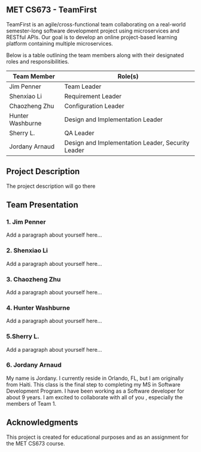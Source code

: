 ## MET CS673 - TeamFirst
TeamFirst is an agile/cross-functional team collaborating on a real-world semester-long software development project using microservices and RESTful APIs. Our goal is to develop an online project-based learning platform containing multiple microservices.

Below is a table outlining the team members along with their designated roles and responsibilities.

| Team Member      | Role(s)                                           |
|------------------|---------------------------------------------------|
| Jim Penner       | Team Leader                                       |
| Shenxiao Li      | Requirement Leader                                |
| Chaozheng Zhu    | Configuration Leader                              |
| Hunter Washburne | Design and Implementation Leader                  |
| Sherry L.        | QA Leader                                         |
| Jordany Arnaud   | Design and Implementation Leader, Security Leader |

## Project Description
The project description will go there


## Team Presentation

### 1. Jim Penner
Add a paragraph about yourself here...

### 2. Shenxiao Li
Add a paragraph about yourself here...

### 3. Chaozheng Zhu
Add a paragraph about yourself here...

### 4. Hunter Washburne
Add a paragraph about yourself here...

### 5.Sherry L.
Add a paragraph about yourself here...

### 6. Jordany Arnaud
My name is Jordany. I currently reside in Orlando, FL, but I am originally from Haiti. This class is the final step to completing my MS in Software Development Program. I have been working as a Software developer for about  9 years. I am excited to collaborate with all of you , especially the members of Team 1.

## Acknowledgments
This project is created for educational purposes and as an assignment for the MET CS673 course.

